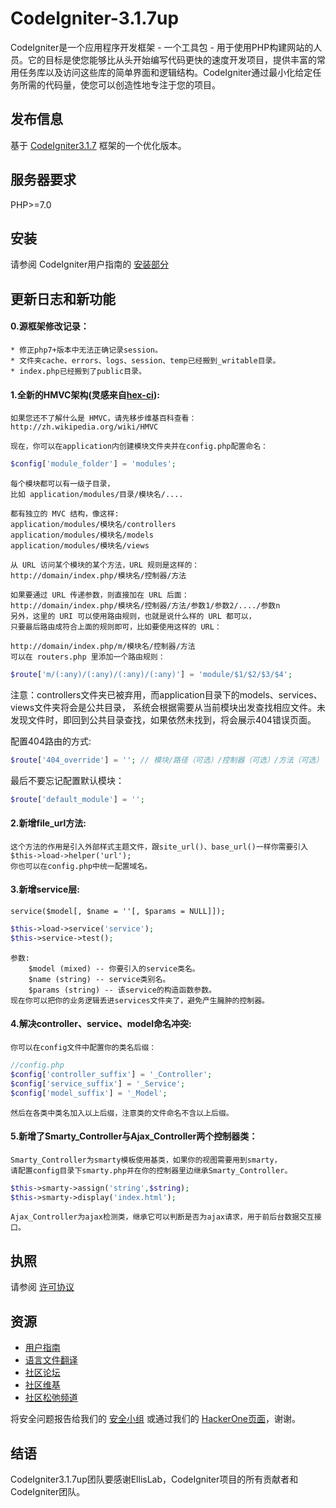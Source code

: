 CodeIgniter-3.1.7up
===========================

CodeIgniter是一个应用程序开发框架 - 一个工具包 - 用于使用PHP构建网站的人员。它的目标是使您能够比从头开始编写代码更快的速度开发项目，提供丰富的常用任务库以及访问这些库的简单界面和逻辑结构。CodeIgniter通过最小化给定任务所需的代码量，使您可以创造性地专注于您的项目。

## 发布信息

基于 [CodeIgniter3.1.7](https://codeigniter.com) 框架的一个优化版本。

## 服务器要求

PHP>=7.0

## 安装

请参阅 CodeIgniter用户指南的 [安装部分](https://codeigniter.com/user_guide/installation/index.html)

## 更新日志和新功能

#### 0.源框架修改记录：
	* 修正php7+版本中无法正确记录session。
	* 文件夹cache、errors、logs、session、temp已经搬到_writable目录。
	* index.php已经搬到了public目录。


#### 1.全新的HMVC架构(灵感来自[hex-ci](https://github.com/hex-ci/CodeIgniter-HMVC)):


	如果您还不了解什么是 HMVC，请先移步维基百科查看：
	http://zh.wikipedia.org/wiki/HMVC
	
	现在，你可以在application内创建模块文件夹并在config.php配置命名：
```php
$config['module_folder'] = 'modules';
```
	每个模块都可以有一级子目录，
	比如 application/modules/目录/模块名/....

	都有独立的 MVC 结构，像这样:
	application/modules/模块名/controllers
	application/modules/模块名/models
	application/modules/模块名/views

	从 URL 访问某个模块的某个方法，URL 规则是这样的：
	http://domain/index.php/模块名/控制器/方法

	如果要通过 URL 传递参数，则直接加在 URL 后面：
	http://domain/index.php/模块名/控制器/方法/参数1/参数2/..../参数n
	另外，这里的 URI 可以使用路由规则，也就是说什么样的 URL 都可以，
	只要最后路由成符合上面的规则即可，比如要使用这样的 URL：

	http://domain/index.php/m/模块名/控制器/方法
	可以在 routers.php 里添加一个路由规则：

```php
$route['m/(:any)/(:any)/(:any)/(:any)'] = 'module/$1/$2/$3/$4';
```
注意：controllers文件夹已被弃用，而application目录下的models、services、views文件夹将会是公共目录，
系统会根据需要从当前模块出发查找相应文件。未发现文件时，即回到公共目录查找，如果依然未找到，将会展示404错误页面。

配置404路由的方式:
```php
$route['404_override'] = ''; // 模块/路径（可选）/控制器（可选）/方法（可选）
```
最后不要忘记配置默认模块：
```php
$route['default_module'] = '';
```

#### 2.新增file_url方法:

	这个方法的作用是引入外部样式主题文件，跟site_url()、base_url()一样你需要引入$this->load->helper('url');
	你也可以在config.php中统一配置域名。


#### 3.新增service层:
	service($model[, $name = ''[, $params = NULL]]);
```php
$this->load->service('service');
$this->service->test();
```	
	参数:
		$model (mixed) -- 你要引入的service类名。
		$name (string) -- service类别名。
		$params (string) -- 该service的构造函数参数。
	现在你可以把你的业务逻辑丢进services文件夹了，避免产生臃肿的控制器。

#### 4.解决controller、service、model命名冲突:

	你可以在config文件中配置你的类名后缀：
```php
//config.php
$config['controller_suffix'] = '_Controller';
$config['service_suffix'] = '_Service';
$config['model_suffix'] = '_Model';
```
	然后在各类中类名加入以上后缀，注意类的文件命名不含以上后缀。


#### 5.新增了Smarty_Controller与Ajax_Controller两个控制器类：

	Smarty_Controller为smarty模板使用基类，如果你的视图需要用到smarty，
	请配置config目录下smarty.php并在你的控制器里边继承Smarty_Controller。
```php
$this->smarty->assign('string',$string);
$this->smarty->display('index.html');
```
	Ajax_Controller为ajax检测类，继承它可以判断是否为ajax请求，用于前后台数据交互接口。

## 执照

请参阅 [许可协议](https://github.com/bcit-ci/CodeIgniter/blob/develop/user_guide_src/source/license.rst)

## 资源

-  [用户指南](https://codeigniter.com/docs)
-  [语言文件翻译](https://github.com/bcit-ci/codeigniter3-translations)
-  [社区论坛](http://forum.codeigniter.com/)
-  [社区维基](https://github.com/bcit-ci/CodeIgniter/wiki)
-  [社区松弛频道](https://codeigniterchat.slack.com/)

将安全问题报告给我们的 [安全小组](mailto:security@codeigniter.com) 或通过我们的 [HackerOne页面](https://hackerone.com/codeigniter)，谢谢。

## 结语

CodeIgniter3.1.7up团队要感谢EllisLab，CodeIgniter项目的所有贡献者和CodeIgniter团队。
